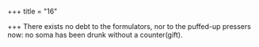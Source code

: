 +++
title = "16"

+++
There exists no debt to the formulators, nor to the puffed-up  pressers now: no soma has been drunk without a counter(gift).  